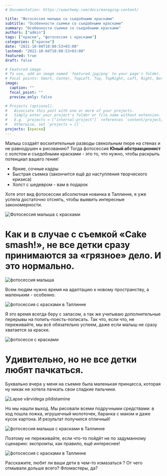 ```yaml
---
# Documentation: https://wowchemy.com/docs/managing-content/

title: "Фотосессия малыша со съедобными красками"
subtitle: "Особенности съемки со съедобными красками"
summary: "Особенности съемки со съедобными красками"
authors: ["admin"]
tags: ["краски", "фотосессия с красками"]
categories: ["краски"]
date: "2021-10-04T10:00:53+03:00"
lastmod: "2021-10-04T10:00:53+03:00"
featured: true
draft: false

# Featured image
# To use, add an image named `featured.jpg/png` to your page's folder.
# Focal points: Smart, Center, TopLeft, Top, TopRight, Left, Right, BottomLeft, Bottom, BottomRight.
image:
  caption: ""
  focal_point: ""
  preview_only: false

# Projects (optional).
#   Associate this post with one or more of your projects.
#   Simply enter your project's folder or file name without extension.
#   E.g. `projects = ["internal-project"]` references `content/project/deep-learning/index.md`.
#   Otherwise, set `projects = []`.
projects: [краски]
---
```

Малыш создаёт восхитительные разводы свекольным пюре на стенах и не равнодушен к рисованию?
Тогда фотосессия **Юный абстракционист** с холстом и съедобными красками - это то, что нужно, чтобы раскрыть потенциал вашего гения!

* Яркие, сочные кадры
* Быстрая съемка (закончится ещё до наступления творческого кризиса)
* Холст с шедевром - вам в подарок

Хотя этот вид фотосессии абсолютная новинка в Таллинне, я уже успела достаточно отснять, чтобы выявить интересные закономерности. 

![Фотосессия малыша с красками](./fotosessiya-malysha-s-kraskami-v-tallinne-1.jpg)

# Как и в случае с съемкой «Cake smash!», не все детки сразу принимаются за «грязное» дело. И это нормально.

![фотосессия малыша](./fotosessiya-malysha-s-kraskami-v-tallinne-2.jpg)

Всем людям нужно время на адаптацию к новому пространству, а маленьким - особенно. 

![фотосессия с красками в Таллинне](./fotosessiya-malysha-s-kraskami-v-tallinne-3.jpg)

Я это время всегда беру с запасом, а так же учитываю дополнительные перерывы на попить-поесть-пописать. Так что, если что, не переживайте, мы всё обязательно успеем, даже если малыш не сразу хватается за краски.

![фотосесси с красками](./fotosessiya-malysha-s-kraskami-v-tallinne-4.jpg)

# Удивительно, но не все детки любят пачкаться. 
Буквально вчера у меня на съемке была маленькая принцесса, которая ну никак не хотела пачкать свои сладкие пальчики. 

![Lapse värvidega pildistamine](./fotosessiya-malysha-s-kraskami-v-tallinne-5.jpg)

Но мы нашли выход. Мы рисовали всеми подручными средствами: в ход пошла ложка, игрушечный молоточек, баранка с маком и даже кусок картона. И результат получился отличный! 

![фотосессия малыша с красками в Таллинне](./fotosessiya-malysha-s-kraskami-v-tallinne-6.jpg)

Поэтому не переживайте, если что-то пойдёт не по задуманному сценарию: экспромты, как правило, ещё интереснее! 

![фотосессия с красками в Таллинне](./fotosessiya-malysha-s-kraskami-v-tallinne-7.jpg)

Расскажите, любят ли ваши дети в чем-то измазаться ? От чего отмывали дольше всего? Фломастеры, да?



